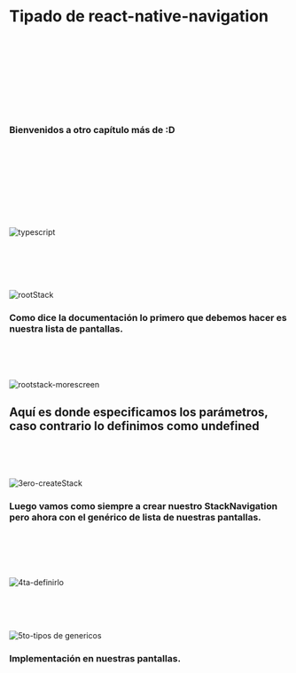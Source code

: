 #  Tipado de react-native-navigation

<br />
<br />
<br />
<br />
<br />
<br />
<br />
<br />

### Bienvenidos a otro capítulo más de :D 

<br />
<br />
<br />
<br />
<br />
<br />
<br />
<br />


![typescript](https://user-images.githubusercontent.com/54855884/174046916-9149adf9-d1e1-4204-9012-dc73e5fece21.png)

<br />
<br />
<br />
<br />

![rootStack](https://user-images.githubusercontent.com/54855884/174047244-511fc668-28de-49ba-82ae-39a11ae210ce.png)

### Como dice la documentación lo primero que debemos hacer es nuestra lista de pantallas.

<br />
<br />
<br />

![rootstack-morescreen](https://user-images.githubusercontent.com/54855884/174047201-c76695f2-98c5-4667-ab38-41f25a90b25d.png)

## Aquí es donde especificamos los parámetros, caso contrario lo definimos como undefined

<br />
<br />
<br />

![3ero-createStack](https://user-images.githubusercontent.com/54855884/174047696-c3de3da8-891e-491e-8887-07218bc92e99.png)

### Luego vamos como siempre a crear nuestro StackNavigation pero ahora con el genérico de lista de nuestras pantallas.

<br />
<br />
<br />
<br />

![4ta-definirlo](https://user-images.githubusercontent.com/54855884/174048596-9cb54184-5375-4723-ae50-21b55b4c1301.png)

<br />
<br />
<br />

![5to-tipos de genericos](https://user-images.githubusercontent.com/54855884/174049258-89ce4183-f4f1-4964-8ce5-ed10aaadee8f.jpg)
### Implementación en nuestras pantallas.
<br />
<br />
<br />
<br />
